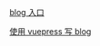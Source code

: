 [blog 入口](https://liawnliu.github.io/blog-vuepress/)

[使用 vuepress 写 blog](https://liawnliu.github.io/blog-vuepress/book-web/常用工具/使用vuepress写blog.md)

